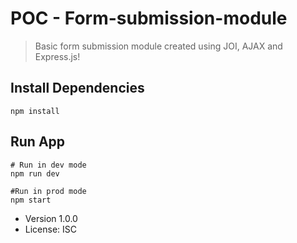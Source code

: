 # POC - Form-submission-module

> Basic form submission module created using JOI, AJAX and Express.js!


## Install Dependencies
```
npm install
```

## Run App
```
# Run in dev mode
npm run dev

#Run in prod mode
npm start
```

- Version 1.0.0
- License: ISC
